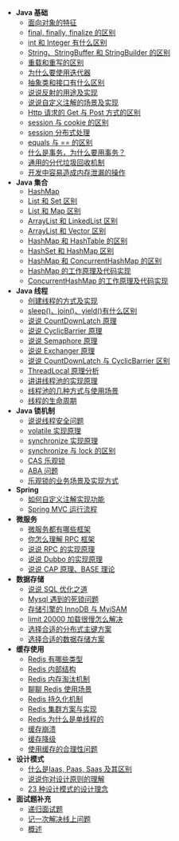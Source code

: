 * **Java 基础**
  * [面向对象的特征](interview/面向对象的特征.md)
  * [final, finally, finalize 的区别](interview/final-finally-finalize-的区别.md)
  * [int 和 Integer 有什么区别](interview/int-和-Integer-有什么区别.md)
  * [String、StringBuffer 和 StringBuilder 的区别](interview/String-StringBuffer-和-StringBuilder-的区别.md)
  * [重载和重写的区别](interview/重载和重写的区别.md)
  * [为什么要使用迭代器](interview/为什么要使用迭代器.md)
  * [抽象类和接口有什么区别](interview/抽象类和接口有什么区别.md)
  * [说说反射的用途及实现](interview/说说反射的用途及实现.md)
  * [说说自定义注解的场景及实现](interview/说说自定义注解的场景及实现.md)
  * [Http 请求的 Get 与 Post 方式的区别](interview/Http-请求的-Get-与-Post-方式的区别.md)
  * [session 与 cookie 的区别](interview/session-与-cookie-的区别.md)
  * [session 分布式处理](interview/session-分布式处理.md)
  * [equals 与 == 的区别](interview/equals-与-==-的区别.md)
  * [什么是事务，为什么要用事务？](interview/什么是事务-为什么要用事务.md)
  * [通用的分代垃圾回收机制](interview/通用的分代垃圾回收机制.md)
  * [开发中容易造成内存泄漏的操作](interview/开发中容易造成内存泄漏的操作.md)
* **Java 集合**
  * [HashMap](interview/HashMap.md)
  * [List 和 Set 区别](interview/List-和-Set-区别.md)
  * [List 和 Map 区别](interview/List-和-Map-区别.md)
  * [ArrayList 和 LinkedList 区别](interview/ArrayList-和-LinkedList-区别.md)
  * [ArrayList 和 Vector 区别](interview/ArrayList-和-Vector-区别.md)
  * [HashMap 和 HashTable 的区别](interview/HashMap-和-HashTable-的区别.md)
  * [HashSet 和 HashMap 区别](interview/HashSet-和-HashMap-区别.md)
  * [HashMap 和 ConcurrentHashMap 的区别](interview/HashMap-和-ConcurrentHashMap-的区别.md)
  * [HashMap 的工作原理及代码实现](interview/HashMap-的工作原理及代码实现.md)
  * [ConcurrentHashMap 的工作原理及代码实现](interview/ConcurrentHashMap-的工作原理及代码实现.md)
* **Java 线程**
  * [创建线程的方式及实现](interview/创建线程的方式及实现.md)
  * [sleep()、join()、yield()有什么区别](interview/sleep()-join()-yield()有什么区别.md)
  * [说说 CountDownLatch 原理](interview/说说-CountDownLatch-原理.md)
  * [说说 CyclicBarrier 原理](interview/说说-CyclicBarrier-原理.md)
  * [说说 Semaphore 原理](interview/说说-Semaphore-原理.md)
  * [说说 Exchanger 原理](interview/说说-Exchanger-原理.md)
  * [说说 CountDownLatch 与 CyclicBarrier 区别](interview/说说-CountDownLatch-与-CyclicBarrier-区别.md)
  * [ThreadLocal 原理分析](interview/ThreadLocal-原理分析.md)
  * [讲讲线程池的实现原理](interview/讲讲线程池的实现原理.md)
  * [线程池的几种方式与使用场景](interview/线程池的几种方式与使用场景.md)
  * [线程的生命周期](interview/线程的生命周期.md)
* **Java 锁机制**
  * [说说线程安全问题](interview/说说线程安全问题.md)
  * [volatile 实现原理](interview/volatile-实现原理.md)
  * [synchronize 实现原理](interview/synchronize-实现原理.md)
  * [synchronize 与 lock 的区别](interview/synchronize-与-lock-的区别.md)
  * [CAS 乐观锁](interview/CAS-乐观锁.md)
  * [ABA 问题](interview/ABA-问题.md)
  * [乐观锁的业务场景及实现方式](interview/乐观锁的业务场景及实现方式.md)
* **Spring**
  - [如何自定义注解实现功能](interview/如何自定义注解实现功能.md)
  - [Spring MVC 运行流程](interview/Spring-MVC-运行流程.md)
* **微服务**
  * [微服务都有哪些框架](interview/微服务都有哪些框架.md)
  * [你怎么理解 RPC 框架](interview/你怎么理解-RPC-框架.md)
  * [说说 RPC 的实现原理](interview/说说-RPC-的实现原理.md)
  * [说说 Dubbo 的实现原理](interview/说说-Dubbo-的实现原理.md)
  * [说说 CAP 原理、BASE 理论](interview/说说-CAP-原理、-BASE-理论.md)
* **数据存储**
  * [说说 SQL 优化之道](interview/说说-SQL-优化之道.md)
  * [Mysql 遇到的死锁问题](interview/Mysql-遇到的死锁问题.md)
  * [存储引擎的 InnoDB 与 MyiSAM](interview/存储引擎的-InnoDB-与-MyiSAM.md)
  * [limit 20000 加载很慢怎么解决](interview/limit-20000-加载很慢怎么解决.md)
  * [选择合适的分布式主键方案](interview/选择合适的分布式主键方案.md)
  * [选择合适的数据存储方案](interview/选择合适的数据存储方案.md)
* **缓存使用**
  * [Redis 有哪些类型](interview/Redis-有哪些类型.md)
  * [Redis 内部结构](interview/Redis-内部结构.md)
  * [Redis 内存淘汰机制](interview/Redis-内存淘汰机制.md)
  * [聊聊 Redis 使用场景](interview/聊聊-Redis-使用场景.md)
  * [Redis 持久化机制](interview/Redis-持久化机制.md)
  * [Redis 集群方案与实现](interview/Redis-集群方案与实现.md)
  * [Redis 为什么是单线程的](interview/Redis-为什么是单线程的.md)
  * [缓存崩溃](interview/缓存崩溃.md)
  * [缓存降级](interview/缓存降级.md)
  * [使用缓存的合理性问题](interview/使用缓存的合理性问题.md)
* **设计模式**
  * [什么是Iaas, Paas, Saas 及其区别](interview/什么是Iaas-Paas-Saas-及其区别.md)
  * [说说你对设计原则的理解](interview/说说你对设计原则的理解.md)
  * [23 种设计模式的设计理念](interview/23-种设计模式的设计理念.md)
* **面试题补充**
  * [递归面试题](interview/递归.md)
  * [记一次解决线上问题](interview/记一次解决线上问题.md)
  * [概述](interview/补充.md)